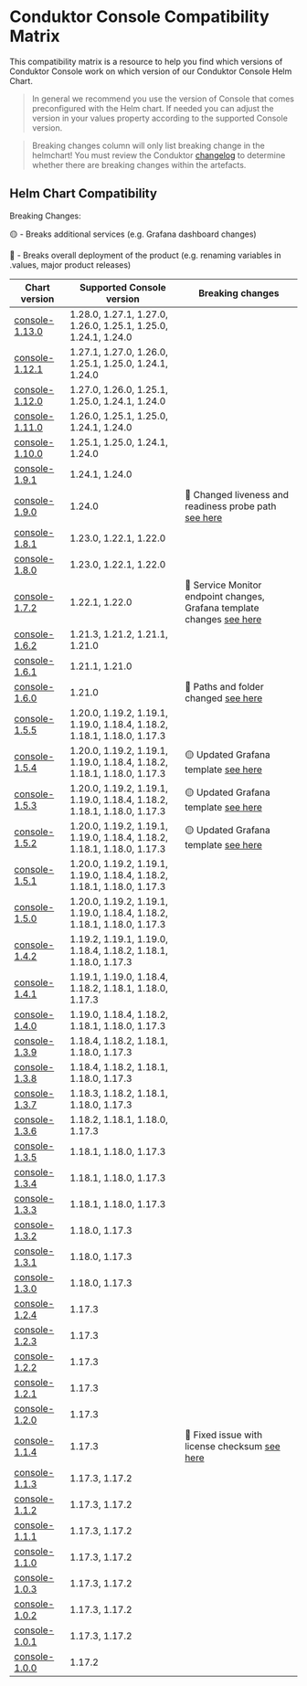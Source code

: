 # Conduktor Console Compatibility Matrix
This compatibility matrix is a resource to help you find which versions of Conduktor Console work on which version of our Conduktor Console Helm Chart.

> In general we recommend you use the version of Console that comes preconfigured with the Helm chart. If needed you can adjust the version in your values property according to the supported Console version.

> Breaking changes column will only list breaking change in the helmchart! You must review the Conduktor [changelog](https://docs.conduktor.io/changelog/) to determine whether there are breaking changes within the artefacts.

## Helm Chart Compatibility

Breaking Changes:

🟡 - Breaks additional services (e.g. Grafana dashboard changes)

🔴 - Breaks overall deployment of the product (e.g. renaming variables in .values, major product releases)

| Chart version | Supported Console version | Breaking changes |
|---------------|---------------------------|------------------|
| [console-1.13.0](https://github.com/conduktor/conduktor-public-charts/releases/tag/console-1.13.0) | 1.28.0, 1.27.1, 1.27.0, 1.26.0, 1.25.1, 1.25.0, 1.24.1, 1.24.0 | |
| [console-1.12.1](https://github.com/conduktor/conduktor-public-charts/releases/tag/console-1.12.1) | 1.27.1, 1.27.0, 1.26.0, 1.25.1, 1.25.0, 1.24.1, 1.24.0 | |
| [console-1.12.0](https://github.com/conduktor/conduktor-public-charts/releases/tag/console-1.12.0) | 1.27.0, 1.26.0, 1.25.1, 1.25.0, 1.24.1, 1.24.0 | |
| [console-1.11.0](https://github.com/conduktor/conduktor-public-charts/releases/tag/console-1.11.0) | 1.26.0, 1.25.1, 1.25.0, 1.24.1, 1.24.0 |
| [console-1.10.0](https://github.com/conduktor/conduktor-public-charts/releases/tag/console-1.10.0) | 1.25.1, 1.25.0, 1.24.1, 1.24.0 | |
| [console-1.9.1](https://github.com/conduktor/conduktor-public-charts/releases/tag/console-1.9.1) | 1.24.1, 1.24.0 | |
| [console-1.9.0](https://github.com/conduktor/conduktor-public-charts/releases/tag/console-1.9.0) | 1.24.0 | 🔴 Changed liveness and readiness probe path [see here](https://github.com/conduktor/conduktor-public-charts/pull/80) |
| [console-1.8.1](https://github.com/conduktor/conduktor-public-charts/releases/tag/console-1.8.1) | 1.23.0, 1.22.1, 1.22.0 | |
| [console-1.8.0](https://github.com/conduktor/conduktor-public-charts/releases/tag/console-1.8.0) | 1.23.0, 1.22.1, 1.22.0 | |
| [console-1.7.2](https://github.com/conduktor/conduktor-public-charts/releases/tag/console-1.7.2) | 1.22.1, 1.22.0 | 🔴 Service Monitor endpoint changes, Grafana template changes [see here](https://github.com/conduktor/conduktor-public-charts/pull/65) |
| [console-1.6.2](https://github.com/conduktor/conduktor-public-charts/releases/tag/console-1.6.2) | 1.21.3, 1.21.2, 1.21.1, 1.21.0 | |
| [console-1.6.1](https://github.com/conduktor/conduktor-public-charts/releases/tag/console-1.6.1) | 1.21.1, 1.21.0 | |
| [console-1.6.0](https://github.com/conduktor/conduktor-public-charts/releases/tag/console-1.6.0) | 1.21.0 | 🔴 Paths and folder changed [see here](https://github.com/conduktor/conduktor-public-charts/pull/54) |
| [console-1.5.5](https://github.com/conduktor/conduktor-public-charts/releases/tag/console-1.5.5) | 1.20.0, 1.19.2, 1.19.1, 1.19.0, 1.18.4, 1.18.2, 1.18.1, 1.18.0, 1.17.3 | |
| [console-1.5.4](https://github.com/conduktor/conduktor-public-charts/releases/tag/console-1.5.4) | 1.20.0, 1.19.2, 1.19.1, 1.19.0, 1.18.4, 1.18.2, 1.18.1, 1.18.0, 1.17.3 | 🟡 Updated Grafana template [see here](https://github.com/conduktor/conduktor-public-charts/pull/49) |
| [console-1.5.3](https://github.com/conduktor/conduktor-public-charts/releases/tag/console-1.5.3) | 1.20.0, 1.19.2, 1.19.1, 1.19.0, 1.18.4, 1.18.2, 1.18.1, 1.18.0, 1.17.3 | 🟡 Updated Grafana template [see here](https://github.com/conduktor/conduktor-public-charts/pull/47) |
| [console-1.5.2](https://github.com/conduktor/conduktor-public-charts/releases/tag/console-1.5.2) | 1.20.0, 1.19.2, 1.19.1, 1.19.0, 1.18.4, 1.18.2, 1.18.1, 1.18.0, 1.17.3 | 🟡 Updated Grafana template [see here](https://github.com/conduktor/conduktor-public-charts/pull/44) |
| [console-1.5.1](https://github.com/conduktor/conduktor-public-charts/releases/tag/console-1.5.1) | 1.20.0, 1.19.2, 1.19.1, 1.19.0, 1.18.4, 1.18.2, 1.18.1, 1.18.0, 1.17.3 | |
| [console-1.5.0](https://github.com/conduktor/conduktor-public-charts/releases/tag/console-1.5.0) | 1.20.0, 1.19.2, 1.19.1, 1.19.0, 1.18.4, 1.18.2, 1.18.1, 1.18.0, 1.17.3 | |
| [console-1.4.2](https://github.com/conduktor/conduktor-public-charts/releases/tag/console-1.4.2) | 1.19.2, 1.19.1, 1.19.0, 1.18.4, 1.18.2, 1.18.1, 1.18.0, 1.17.3 | |
| [console-1.4.1](https://github.com/conduktor/conduktor-public-charts/releases/tag/console-1.4.1) | 1.19.1, 1.19.0, 1.18.4, 1.18.2, 1.18.1, 1.18.0, 1.17.3 | |
| [console-1.4.0](https://github.com/conduktor/conduktor-public-charts/releases/tag/console-1.4.0) | 1.19.0, 1.18.4, 1.18.2, 1.18.1, 1.18.0, 1.17.3 | |
| [console-1.3.9](https://github.com/conduktor/conduktor-public-charts/releases/tag/console-1.3.9) | 1.18.4, 1.18.2, 1.18.1, 1.18.0, 1.17.3 | |
| [console-1.3.8](https://github.com/conduktor/conduktor-public-charts/releases/tag/console-1.3.8) | 1.18.4, 1.18.2, 1.18.1, 1.18.0, 1.17.3 | |
| [console-1.3.7](https://github.com/conduktor/conduktor-public-charts/releases/tag/console-1.3.7) | 1.18.3, 1.18.2, 1.18.1, 1.18.0, 1.17.3 | |
| [console-1.3.6](https://github.com/conduktor/conduktor-public-charts/releases/tag/console-1.3.6) | 1.18.2, 1.18.1, 1.18.0, 1.17.3 | |
| [console-1.3.5](https://github.com/conduktor/conduktor-public-charts/releases/tag/console-1.3.5) | 1.18.1, 1.18.0, 1.17.3 | |
| [console-1.3.4](https://github.com/conduktor/conduktor-public-charts/releases/tag/console-1.3.4) | 1.18.1, 1.18.0, 1.17.3 | |
| [console-1.3.3](https://github.com/conduktor/conduktor-public-charts/releases/tag/console-1.3.3) | 1.18.1, 1.18.0, 1.17.3 | |
| [console-1.3.2](https://github.com/conduktor/conduktor-public-charts/releases/tag/console-1.3.2) | 1.18.0, 1.17.3 | |
| [console-1.3.1](https://github.com/conduktor/conduktor-public-charts/releases/tag/console-1.3.1) | 1.18.0, 1.17.3 | |
| [console-1.3.0](https://github.com/conduktor/conduktor-public-charts/releases/tag/console-1.3.0) | 1.18.0, 1.17.3 | |
| [console-1.2.4](https://github.com/conduktor/conduktor-public-charts/releases/tag/console-1.2.4) | 1.17.3 | |
| [console-1.2.3](https://github.com/conduktor/conduktor-public-charts/releases/tag/console-1.2.3) | 1.17.3 | |
| [console-1.2.2](https://github.com/conduktor/conduktor-public-charts/releases/tag/console-1.2.2) | 1.17.3 | |
| [console-1.2.1](https://github.com/conduktor/conduktor-public-charts/releases/tag/console-1.2.1) | 1.17.3 | |
| [console-1.2.0](https://github.com/conduktor/conduktor-public-charts/releases/tag/console-1.2.0) | 1.17.3 | |
| [console-1.1.4](https://github.com/conduktor/conduktor-public-charts/releases/tag/console-1.1.4) | 1.17.3 | 🔴 Fixed issue with license checksum [see here](https://github.com/conduktor/conduktor-public-charts/pull/14) |
| [console-1.1.3](https://github.com/conduktor/conduktor-public-charts/releases/tag/console-1.1.3) | 1.17.3, 1.17.2 | |
| [console-1.1.2](https://github.com/conduktor/conduktor-public-charts/releases/tag/console-1.1.2) | 1.17.3, 1.17.2 | |
| [console-1.1.1](https://github.com/conduktor/conduktor-public-charts/releases/tag/console-1.1.1) | 1.17.3, 1.17.2 | |
| [console-1.1.0](https://github.com/conduktor/conduktor-public-charts/releases/tag/console-1.1.0) | 1.17.3, 1.17.2 | |
| [console-1.0.3](https://github.com/conduktor/conduktor-public-charts/releases/tag/console-1.0.3) | 1.17.3, 1.17.2 | |
| [console-1.0.2](https://github.com/conduktor/conduktor-public-charts/releases/tag/console-1.0.2) | 1.17.3, 1.17.2 | |
| [console-1.0.1](https://github.com/conduktor/conduktor-public-charts/releases/tag/console-1.0.1) | 1.17.3, 1.17.2 | |
| [console-1.0.0](https://github.com/conduktor/conduktor-public-charts/releases/tag/console-1.0.0) | 1.17.2 | |